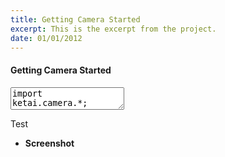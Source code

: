 ```yaml
---
title: Getting Camera Started
excerpt: This is the excerpt from the project.
date: 01/01/2012
---
```

#### Getting Camera Started

<textarea id="code" class="codesnippet">
import ketai.camera.*;

KetaiCamera cam;

void setup() {
  orientation(LANDSCAPE);
  imageMode(CENTER);
  cam = new KetaiCamera(this, 320, 240, 24);
}

void draw() {
  image(cam, width/2, height/2);
}

void onCameraPreviewEvent()
{
  cam.read();
}

// start/stop camera preview by tapping the screen
void mousePressed()
{
  if (cam.isStarted())
  {
    cam.stop();
  }
  else
    cam.start();
}
void keyPressed() {
  if (key == CODED) {
    if (keyCode == MENU) {
      if (cam.isFlashEnabled())
        cam.disableFlash();
      else
        cam.enableFlash();
    }
  }
}
</textarea>

Test
 * **Screenshot**
 